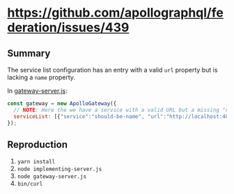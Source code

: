 # https://github.com/apollographql/federation/issues/439

## Summary

The service list configuration has an entry with a valid `url` property but is lacking a `name` property.

In [gateway-server.js](https://github.com/spencerarogers/apollo-federation-439-repro/blob/3b47015b063e04025f73c21818d91063d4c83525/gateway-server.js#L4):

```js
const gateway = new ApolloGateway({
  // NOTE: Here the we have a service with a valid URL but a missing "name" property.
  serviceList: [{"service":"should-be-name", "url":"http://localhost:4001/graphql"}]
});
```

## Reproduction

1. `yarn install`
2. `node implementing-server.js`
3. `node gateway-server.js`
4. `bin/curl`

